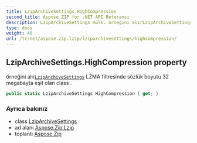 ```yaml
---
title: LzipArchiveSettings.HighCompression
second_title: Aspose.ZIP for .NET API Referansı
description: LzipArchiveSettings mülk. örneğini alırLzipArchiveSettings LZMA filtresinde sözlük boyutu 32 megabayta eşit olan class .
type: docs
weight: 40
url: /tr/net/aspose.zip.lzip/lziparchivesettings/highcompression/
---
```

## LzipArchiveSettings.HighCompression property

örneğini alır[`LzipArchiveSettings`](../) LZMA filtresinde sözlük boyutu 32 megabayta eşit olan class .

```csharp
public static LzipArchiveSettings HighCompression { get; }
```

### Ayrıca bakınız

* class [LzipArchiveSettings](../)
* ad alanı [Aspose.Zip.Lzip](../../lziparchivesettings/)
* toplantı [Aspose.Zip](../../../)


